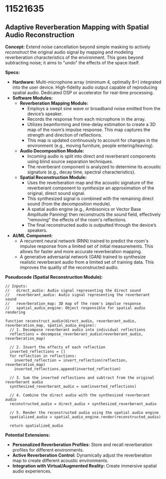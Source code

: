 # 11521635

## Adaptive Reverberation Mapping with Spatial Audio Reconstruction

**Concept:** Extend noise cancellation beyond simple masking to actively *reconstruct* the original audio signal by mapping and modeling reverberation characteristics of the environment. This goes beyond subtracting noise; it aims to "undo" the effects of the space itself.

**Specs:**

*   **Hardware:** Multi-microphone array (minimum 4, optimally 8+) integrated into the user device. High-fidelity audio output capable of reproducing spatial audio. Dedicated DSP or accelerator for real-time processing.
*   **Software Modules:**
    *   **Reverberation Mapping Module:**
        *   Employs a swept sine wave or broadband noise emitted from the device’s speaker.
        *   Records the response from each microphone in the array.
        *   Utilizes beamforming and time-delay estimation to create a 3D map of the room’s impulse response. This map captures the strength and direction of reflections.
        *   This map is updated continuously to account for changes in the environment (e.g., moving furniture, people entering/leaving).
    *   **Audio Decomposition Module:**
        *   Incoming audio is split into direct and reverberant components using blind source separation techniques.
        *   The reverberant component is analyzed to determine its acoustic signature (e.g., decay time, spectral characteristics).
    *   **Spatial Reconstruction Module:**
        *   Uses the reverberation map and the acoustic signature of the reverberant component to *synthesize* an approximation of the original, direct sound signal.
        *   This synthesized signal is combined with the remaining direct sound (from the decomposition module).
        *   A spatial audio engine (e.g., Ambisonics or Vector Base Amplitude Panning) then reconstructs the sound field, effectively "removing" the effects of the room's reflections.
        *   The final reconstructed audio is outputted through the device’s speakers.
*   **AI/ML Component:**
    *   A recurrent neural network (RNN) trained to predict the room's impulse response from a limited set of initial measurements. This allows for faster and more accurate reverberation mapping.
    *   A generative adversarial network (GAN) trained to synthesize realistic reverberant audio from a limited set of training data. This improves the quality of the reconstructed audio.

**Pseudocode (Spatial Reconstruction Module):**

```
// Inputs:
//   direct_audio: Audio signal representing the direct sound
//   reverberant_audio: Audio signal representing the reverberant sound
//   reverberation_map: 3D map of the room's impulse response
//   spatial_audio_engine: Object responsible for spatial audio rendering

function reconstruct_audio(direct_audio, reverberant_audio, reverberation_map, spatial_audio_engine):
  // 1. Decompose reverberant audio into individual reflections
  reflections = decompose_reverberant_audio(reverberant_audio, reverberation_map)

  // 2. Invert the effects of each reflection
  inverted_reflections = []
  for reflection in reflections:
    inverted_reflection = invert_reflection(reflection, reverberation_map)
    inverted_reflections.append(inverted_reflection)

  // 3. Sum the inverted reflections and subtract from the original reverberant audio
  synthesized_reverberant_audio = sum(inverted_reflections)

  // 4. Combine the direct audio with the synthesized reverberant audio
  reconstructed_audio = direct_audio + synthesized_reverberant_audio

  // 5. Render the reconstructed audio using the spatial audio engine
  spatialized_audio = spatial_audio_engine.render(reconstructed_audio)

  return spatialized_audio
```

**Potential Extensions:**

*   **Personalized Reverberation Profiles:** Store and recall reverberation profiles for different environments.
*   **Active Reverberation Control:** Dynamically adjust the reverberation map to create different acoustic environments.
*   **Integration with Virtual/Augmented Reality:** Create immersive spatial audio experiences.